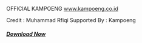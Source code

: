 OFFICIAL KAMPOENG
www.kampoeng.co.id

Credit : Muhammad Rfiqi
Supported By : Kampoeng 

##### [Download Now](http://sourceforge.net/projects/kampoeng/files/Kampoeng%20Lock%20Folder.exe/download)